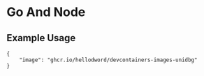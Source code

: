 # Go And Node

## Example Usage

```jsonc
{
    "image": "ghcr.io/hellodword/devcontainers-images-unidbg"
}
```
